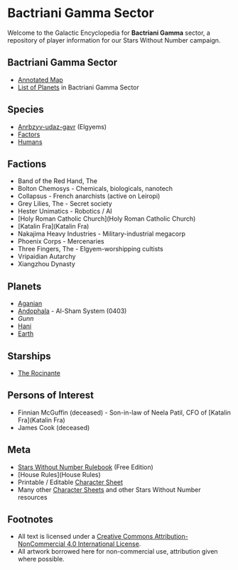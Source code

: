 # Bactriani Gamma Sector

Welcome to the Galactic Encyclopedia for **Bactriani Gamma** sector, a repository of player information for our Stars Without Number campaign.

## Bactriani Gamma Sector

* [Annotated Map](https://sectorswithoutnumber.com/sector/UdWhNiPN5UQmCmT9ahT3)
* [List of Planets](https://sectorswithoutnumber.com/overview/UdWhNiPN5UQmCmT9ahT3/planet) in Bactriani Gamma Sector

## Species

* [Anrbzyv-udaz-gavr](Anrbzyv-udaz-gavr) (Elgyems)
* [Factors](Factors)
* [Humans](Humans)

## Factions

* Band of the Red Hand, The
* Bolton Chemosys - Chemicals, biologicals, nanotech
* Collapsus - French anarchists (active on Leiropi)
* Grey Lilies, The - Secret society
* Hester Unimatics - Robotics / AI
* [Holy Roman Catholic Church](Holy Roman Catholic Church)
* [Katalin Fra](Katalin Fra)
* Nakajima Heavy Industries - Military-industrial megacorp
* Phoenix Corps - Mercenaries
* Three Fingers, The - Elgyem-worshipping cultists
* Vripaidian Autarchy
* Xiangzhou Dynasty

## Planets

* [Aganian](Aganian)
* [Andophala](Andophala) - Al-Sham System (0403)
* _Gunn_
* [Hani](Hani)
* [Earth](Earth)

## Starships

* [The Rocinante](Rocinante)

## Persons of Interest

* Finnian McGuffin (deceased) - Son-in-law of Neela Patil, CFO of [Katalin Fra](Katalin Fra)
* James Cook (deceased)

## Meta

* [Stars Without Number Rulebook](https://bitbucket.org/hraefn/galactic-encyclopedia/src/master/StarsWithoutNumberRevised-FreeEdition-122917.pdf) (Free Edition)
* [House Rules](House Rules)
* Printable / Editable [Character Sheet](https://bitbucket.org/hraefn/galactic-encyclopedia/src/master/StarsWithoutNumberRevised-Character_Sheet-Form_Fillable.pdf)
* Many other [Character Sheets](https://docs.google.com/spreadsheets/d/1lUAl5TOV3jtnpvlqBLC7sJf52buwKerLeBkcSbIefJA/edit#gid=1738061576) and other Stars Without Number resources

## Footnotes

* All text is licensed under a [Creative Commons Attribution-NonCommercial 4.0 International License](http://creativecommons.org/licenses/by-nc/4.0/).
* All artwork borrowed here for non-commercial use, attribution given where possible.
